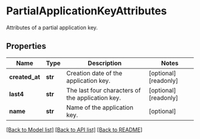 # PartialApplicationKeyAttributes

Attributes of a partial application key.
## Properties
Name | Type | Description | Notes
------------ | ------------- | ------------- | -------------
**created_at** | **str** | Creation date of the application key. | [optional] [readonly] 
**last4** | **str** | The last four characters of the application key. | [optional] [readonly] 
**name** | **str** | Name of the application key. | [optional] 

[[Back to Model list]](README.md#documentation-for-models) [[Back to API list]](README.md#documentation-for-api-endpoints) [[Back to README]](README.md)


